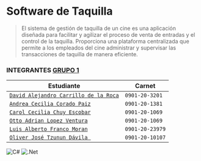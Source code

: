 # Software de Taquilla


>El sistema de gestión de taquilla de un cine es una aplicación diseñada para facilitar y agilizar el proceso de venta de entradas y el control de la taquilla. Proporciona una plataforma centralizada que permite a los empleados del cine administrar y supervisar las transacciones de taquilla de manera eficiente.




### INTEGRANTES [GRUPO 1]()


| Estudiante | Carnet |
| --- | --- |
| [`David Alejandro Carrillo de la Roca`](dcarrillod1@miumg.edu.gt) | `0901-20-3201`
| [`Andrea Cecilia Corado Paiz`](acoradop@miumg.edu.gt) | `0901-20-1381`
| [`Carol Cecilia Chuy Escobar`](cchuye@miumg.edu.gt) | `0901-20-1069`
| [`Otto Adrian Lopez Ventura`](olopezv6@miumg.edu.gt) | `0901-20-1069`
| [`Luis Alberto Franco Moran`](lfrancom2@miumg.edu.gt) | `0901-20-23979`  
| [`Oliver José Tzunun Dávila `](otzunund@miumg.edu.gt) | `0901-20-10107`

![C#](https://img.shields.io/badge/c%23-%23239120.svg?style=for-the-badge&logo=c-sharp&logoColor=white)
![.Net](https://img.shields.io/badge/.NET-5C2D91?style=for-the-badge&logo=.net&logoColor=white)
